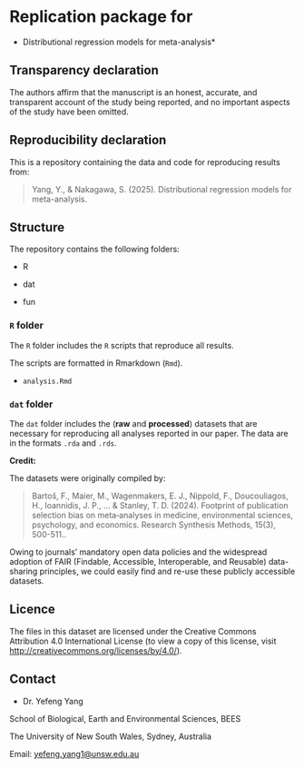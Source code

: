 # Replication package for

* Distributional regression models for meta-analysis*

## Transparency declaration

The authors affirm that the manuscript is an honest, accurate, and transparent account of the study being reported, and no important aspects of the study have been omitted.

## Reproducibility declaration

This is a repository containing the data and code for reproducing results from:    

> Yang, Y., & Nakagawa, S. (2025). Distributional regression models for meta-analysis.

## Structure

The repository contains the following folders:

- R

- dat

- fun

### `R` folder

The `R` folder includes the `R` scripts that reproduce all results. 

The scripts are formatted in Rmarkdown (`Rmd`).

- `analysis.Rmd`


### `dat` folder

The `dat` folder includes the (**raw** and **processed**) datasets that are necessary for reproducing all analyses reported in our paper. The data are in the formats `.rda` and `.rds`.


**Credit:**

The datasets were originally compiled by:

> Bartoš, F., Maier, M., Wagenmakers, E. J., Nippold, F., Doucouliagos, H., Ioannidis, J. P., ... & Stanley, T. D. (2024). Footprint of publication selection bias on meta‐analyses in medicine, environmental sciences, psychology, and economics. Research Synthesis Methods, 15(3), 500-511..

Owing to journals’ mandatory open data policies and the widespread adoption of FAIR (Findable, Accessible, Interoperable, and Reusable) data-sharing principles, we could easily find and re-use these publicly accessible datasets.



## Licence

The files in this dataset are licensed under the Creative Commons Attribution 4.0 International License (to view a copy of this license, visit http://creativecommons.org/licenses/by/4.0/).

## Contact

- Dr. Yefeng Yang

School of Biological, Earth and Environmental Sciences, BEES

The University of New South Wales, Sydney, Australia

Email: yefeng.yang1@unsw.edu.au
